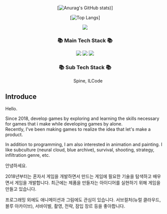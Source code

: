 <div align="center">

[![Anurag's GitHub stats](https://github-readme-stats.vercel.app/api?username=lLcrowe&show_icons=true&theme=slateorange))]
  
 [![Top Langs](https://github-readme-stats.vercel.app/api/top-langs/?username=lLcrowe&layout=compact&theme=slateorange)]
</div>



<p align="center">
<a href="https://hits.seeyoufarm.com"><img src="https://hits.seeyoufarm.com/api/count/incr/badge.svg?url=https%3A%2F%2Fgithub.com%2FlLcrowe&count_bg=%23EA9E45&title_bg=%23555555&icon=unity.svg&icon_color=%23FFFFFF&title=Count&edge_flat=true"/></a>
</p>


<h3 align="center">📚 Main Tech Stack 📚</h3>

<p align="center">
  <img src="https://img.shields.io/badge/CSharp-000000?style=for-the-badge&logo=CSharp&logoColor=white"/>
  <img src="https://img.shields.io/badge/Unity-000000?style=for-the-badge&logo=Unity&logoColor=white"/>
  <img src="https://img.shields.io/badge/VisualStudio-000000?style=for-the-badge&logo=VisualStudio&logoColor=white"/>  
</p>
 
<h3 align="center">📚 Sub Tech Stack 📚</h3>
<p align="center">
<img src="https://user-images.githubusercontent.com/44671731/216786416-cb0cc59a-d85c-4532-9c5c-191fa87f73b8.png" width="15" height="15"/> Spine, 
 ILCode
</p>

## Introduce

Hello.

Since 2018,  develop games by exploring and learning the skills necessary for games that i make while developing games by alone.  
Recently, I've been making games to realize the idea that let's make a product.  

In addition to programming, I am also interested in animation and painting. 
I like subculture (neural cloud, blue archive), survival, shooting, strategy, infiltration genre, etc.

안녕하세요.

2018년부터는 혼자서 게임을 개발하면서 만드는 게임에 필요한 기술을 탐색하고 배우면서 게임을 개발합니다.
최근에는 제품을 만들자는 아이디어를 실현하기 위해 게임을 만들고 있습니다.

프로그래밍 외에도 애니메이션과 그림에도 관심이 있습니다.
서브컬처(뉴럴 클라우드, 블루 아카이브), 서바이벌, 촬영, 전략, 잠입 장르 등을 좋아합니다.
